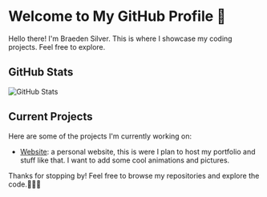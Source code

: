 # Welcome to My GitHub Profile 👋

Hello there! I'm Braeden Silver. This is where I showcase my coding projects. Feel free to explore.

## GitHub Stats

![GitHub Stats](https://github-readme-stats.vercel.app/api?username=BraedenSilver&show_icons=true)

## Current Projects

Here are some of the projects I'm currently working on:

- [Website](https://github.com/BraedenSilver/BraedenSilver.github.io): a personal website, this is were I plan to host my portfolio and stuff like that. I want to add some cool animations and pictures.

Thanks for stopping by! Feel free to browse my repositories and explore the code.👩‍💻🚀
